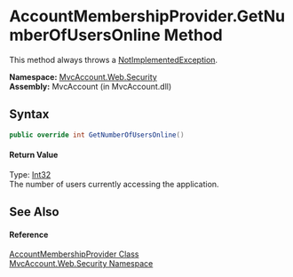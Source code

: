 AccountMembershipProvider.GetNumberOfUsersOnline Method
=======================================================
This method always throws a [NotImplementedException][1].

**Namespace:** [MvcAccount.Web.Security][2]  
**Assembly:** MvcAccount (in MvcAccount.dll)

Syntax
------

```csharp
public override int GetNumberOfUsersOnline()
```

#### Return Value
Type: [Int32][3]  
The number of users currently accessing the application.

See Also
--------

#### Reference
[AccountMembershipProvider Class][4]  
[MvcAccount.Web.Security Namespace][2]  

[1]: http://msdn.microsoft.com/en-us/library/6byb74h9
[2]: ../README.md
[3]: http://msdn.microsoft.com/en-us/library/td2s409d
[4]: README.md